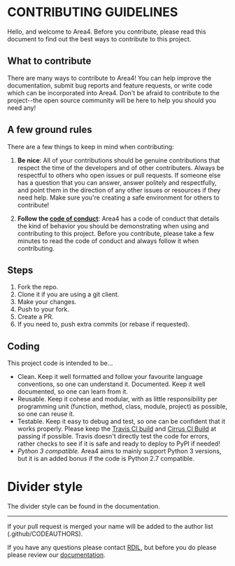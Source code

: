 # CONTRIBUTING GUIDELINES  

Hello, and welcome to Area4.  Before you contribute, please read this document to find out the best ways to contribute to this project.  

## What to contribute  
There are many ways to contribute to Area4! You can help improve the documentation, submit bug reports and feature requests, or write code which can be incorporated into Area4. Don't be afraid to contribute to the project--the open source community will be here to help you should you need any!  

## A few ground rules  

There are a few things to keep in mind when contributing:  

1. **Be nice**: All of your contributions should be genuine contributions that respect the time of the developers and of other contributers. Always be respectful to others who open issues or pull requests. If someone else has a question that you can answer, answer politely and respectfully, and point them in the direction of any other issues or resources if they need help. Make sure you're creating a safe environment for others to contribute!  

2. **Follow the [code of conduct](https://github.com/RDIL/area4/blob/master/CODE_OF_CONDUCT.md)**: Area4 has a code of conduct that details the kind of behavior you should be demonstrating when using and contributing to this project. Before you contribute, please take a few minutes to read the code of conduct and always follow it when contributing.  

## Steps  

1. Fork the repo.  
2. Clone it if you are using a git client.  
3. Make your changes.  
4. Push to your fork.  
5. Create a PR.  
6. If you need to, push extra commits (or rebase if requested).  

## Coding

This project code is intended to be...

* Clean. Keep it well formatted and follow your favourite language conventions, so one can understand it.
Documented. Keep it well documented, so one can learn from it.  
* Reusable. Keep it cohese and modular, with as little responsibility per programming unit (function, method, class, module, project) as possible, so one can reuse it.  
* Testable. Keep it easy to debug and test, so one can be confident that it works properly.  Please keep the [Travis CI build](https://travis-ci.com/RDIL/area4) and [Cirrus CI Build](https://cirrus-ci.com/github/RDIL/area4) at passing if possible.  Travis doesn't directly test the code for errors, rather checks to see if it is safe and ready to deploy to PyPI if needed!  
* *Python 3 compatible.*  Area4 aims to mainly support Python 3 versions, but it is an added bonus if the code is Python 2.7 compatible.  

# Divider style  
The divider style can be found in the documentation.  

-------------------  

If your pull request is merged your name will be added to the author list (.github/CODEAUTHORS).  

If you have any questions please contact [RDIL](https://github.com/RDIL), but before you do please please review our [documentation](https://area4.readthedocs.io/en/latest/). 
